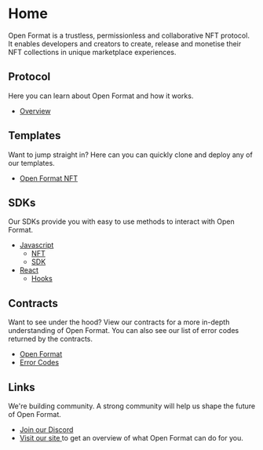 # Home

Open Format is a trustless, permissionless and collaborative NFT protocol. It enables developers and creators to create, release and monetise their NFT collections in unique marketplace experiences.

## Protocol

Here you can learn about Open Format and how it works.

* [Overview](protocol/how-open-format-works.md)

## Templates

Want to jump straight in? Here can you can quickly clone and deploy any of our templates.&#x20;

* [Open Format NFT](templates/open-format-nft.md)

## SDKs

Our SDKs provide you with easy to use methods to interact with Open Format.

* [Javascript](sdks/javascript/)
  * [NFT](sdks/javascript/nft.md)
  * [SDK](sdks/javascript/sdk.md)
* [React](sdks/react/)
  * [Hooks](sdks/react/hooks.md)

## Contracts

Want to see under the hood? View our contracts for a more in-depth understanding of Open Format. You can also see our list of error codes returned by the contracts.

* [Open Format](broken-reference)
* [Error Codes](contracts/error-codes.md)

## Links

We're building community. A strong community will help us shape the future of Open Format.&#x20;

* [Join our Discord](https://discord.gg/8WV52tVqbZ)
* [Visit our site ](https://openformat.simpleweb.co.uk/)to get an overview of what Open Format can do for you.
